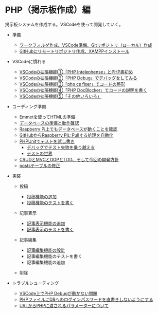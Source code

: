 # PHP（掲示板作成）編

掲示板システムを作成する。VSCodeを使って開発していく。

* 準備
  * [ワークフォルダ作成、VSCode準備、Gitリポジトリ（ローカル）作成](preparation.html)
  * [GitHubにリモートリポジトリ作成、XAMPPインストール](preparation2.html)
  
* VSCodeに慣れる

  * [VSCodeの拡張機能①「PHP Intelephense」とPHP書初め](startphp.html)
  * [VSCodeの拡張機能②「PHP Debug」でデバッグをしてみる](debug.html)
  * [VSCodeの拡張機能③「php cs fixer」でコードの整形](fixcode.html)
  * [VSCodeの拡張機能④「PHP DocBlocker」でコードの説明を書く](docblock.html)
  * [VSCodeの拡張機能⑤「その他いろいろ」](otherextensions.html)
  
* コーディング準備
  * [Emmetを使ってHTMLの準備](htmlform.html)
  * [データベースの準備と動作確認](makedb.html)
  * [Raspberry Pi上でもデータベースが動くことを確認](onraspberrypi.html)
  * [GitHubからRaspberry PiにPullする処理を自動化](autopull.html)
  * [PHPUnitでテストを試し書き](phpunit.html)
    * [デバッグでテスト失敗を乗り越える](testanddebug.html)
    * [テストの世界](testcoverage.html)
  * [CRUDとMVCとOOPとTDD、そして今回の開発方針](crudmvcooptdd.html)
  * [postsテーブルの修正](fixpoststable.html)
  
* 実装

  * 投稿
    * [投稿機能の追加](post.html)
    * [投稿機能のテストを書く](posttest.html)
  * 記事表示
    * [記事表示機能の追加](getposts.html)
    * [記事表示のテストを書く](getpoststest.html)
  * 記事編集
    * [記事編集機能の設計](planningedit.html)
    * 記事編集機能のテストを書く
    * 記事編集機能の追加

  * 削除

* トラブルシューティング
  
  * [VSCode上でPHP Debugが動かない問題](troubleshooting1.html)
  * [PHPファイルにDBへのログインパスワードを直書きしないようにする](hidepassword.html)
  * [URLからPHPに渡されるパラメーターについて](aboutquerystrings.html)

